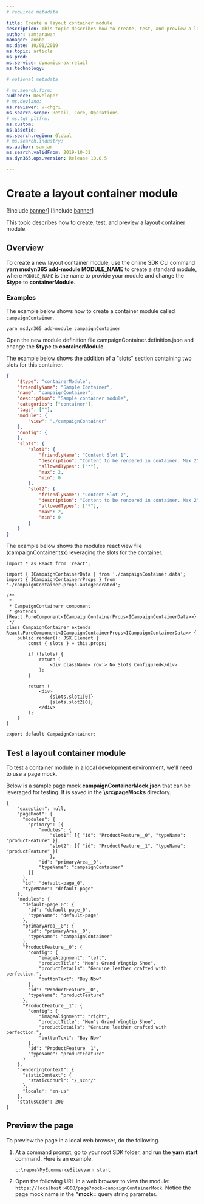 ```yaml
---
# required metadata

title: Create a layout container module
description: This topic describes how to create, test, and preview a layout container module.
author: samjarawan
manager: annbe
ms.date: 10/01/2019
ms.topic: article
ms.prod: 
ms.service: dynamics-ax-retail
ms.technology: 

# optional metadata

# ms.search.form: 
audience: Developer
# ms.devlang: 
ms.reviewer: v-chgri
ms.search.scope: Retail, Core, Operations
# ms.tgt_pltfrm: 
ms.custom: 
ms.assetid: 
ms.search.region: Global
# ms.search.industry: 
ms.author: samjar
ms.search.validFrom: 2019-10-31
ms.dyn365.ops.version: Release 10.0.5

---
```


# Create a layout container module

[!include [banner](../includes/preview-banner.md)]
[!include [banner](../includes/banner.md)]

This topic describes how to create, test, and preview a layout container module.

## Overview

To create a new layout container module, use the online SDK CLI command **yarn msdyn365 add-module MODULE_NAME** to create a standard module, where `MODULE_NAME` is the name to provide your module and change the **$type** to **containerModule**.

### Examples

The example below shows how to create a container module called `campaignContainer`.
```
yarn msdyn365 add-module campaignContainer
```

Open the new module definition file campaignContainer.definition.json and change the **$type** to **containerModule**.

The example below shows the addition of a "slots" section containing two slots for this container.
```json
{
    "$type": "containerModule",
    "friendlyName": "Sample Container",
    "name": "campaignContainer",
    "description": "Sample container module",
    "categories": ["container"],
    "tags": [""],
    "module": {
        "view": "./campaignContainer"
    },
    "config": {
    },
    "slots": {
        "slot1": {
            "friendlyName": "Content Slot 1",
            "description": "Content to be rendered in container. Max 2",
            "allowedTypes": ["*"],
            "max": 2,
            "min": 0
        },
        "slot2": {
            "friendlyName": "Content Slot 2",
            "description": "Content to be rendered in container. Max 2",
            "allowedTypes": ["*"],
            "max": 2,
            "min": 0
        }
    }
}
```

The example below shows the modules react view file (campaignContainer.tsx) leveraging the slots for the container.

```
import * as React from 'react';

import { ICampaignContainerData } from './campaignContainer.data';
import { ICampaignContainerrProps } from './campaignContainer.props.autogenerated';

/**
 *
 * CampaignContainerr component
 * @extends {React.PureComponent<ICampaignContainerProps<ICampaignContainerData>>}
 */
class CampaignContainer extends React.PureComponent<ICampaignContainerProps<ICampaignContainerData>> {
    public render(): JSX.Element {
        const { slots } = this.props;

        if (!slots) {
            return (
                <div className='row'> No Slots Configured</div>
            );
        }

        return (
            <div>
                {slots.slot1[0]}
                {slots.slot2[0]}
            </div>
        );
    }
}

export default CampaignContainer;
```

## Test a layout container module
To test a container module in a local development environment, we'll need to use a page mock.

Below is a sample page mock **campaignContainerMock.json** that can be leveraged for testing. It is saved in the **\src\pageMocks** directory.

```
{
    "exception": null,
    "pageRoot": {
      "modules": {
        "primary": [{
            "modules": {
                "slot1": [{ "id": "ProductFeature__0", "typeName": "productFeature" }],
                "slot2": [{ "id": "ProductFeature__1", "typeName": "productFeature" }]
                },
            "id": "primaryArea__0",
            "typeName": "campaignContainer"
        }]  
      },
      "id": "default-page_0",
      "typeName": "default-page"
    },
    "modules": {
      "default-page_0": {
        "id": "default-page_0",
        "typeName": "default-page"
      },
      "primaryArea__0": {
        "id": "primaryArea__0",
        "typeName": "campaignContainer"
      },
      "ProductFeature__0": {
        "config": {
            "imageAlignment": "left",
            "productTitle": "Men's Grand Wingtip Shoe",
            "productDetails": "Genuine leather crafted with perfection.",           
            "buttonText": "Buy Now"
        },
        "id": "ProductFeature__0",
        "typeName": "productFeature"
      },
      "ProductFeature__1": {
        "config": {
            "imageAlignment": "right",
            "productTitle": "Men's Grand Wingtip Shoe",
            "productDetails": "Genuine leather crafted with perfection.",   
            "buttonText": "Buy Now"
        },
        "id": "ProductFeature__1",
        "typeName": "productFeature"
      }
    },
    "renderingContext": {
      "staticContext": {
        "staticCdnUrl": "/_scnr/"
      },
      "locale": "en-us"
    },
    "statusCode": 200
}
```

## Preview the page
To preview the page in a local web browser, do the following.

1. At a command prompt, go to your root SDK folder, and run the **yarn start** command. Here is an example.

    ```
    c:\repos\MyEcommerceSite\yarn start
    ```

2. Open the following URL in a web browser to view the module: `https://localhost:4000/page?mock=campaignContainerMock`. Notice the page mock name in the **"mock=** query string parameter.
